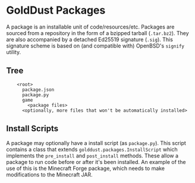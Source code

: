 GoldDust Packages
=================

A package is an installable unit of code/resources/etc. Packages are sourced
from a repository in the form of a bzipped tarball (`.tar.bz2`). They are also
accompanied by a detached Ed25519 signature (`.sig`). This signature scheme
is based on (and compatible with) OpenBSD's `signify` utility.

Tree
----
```
    <root>
      package.json
      package.py
      game
        <package files>
      <optionally, more files that won't be automatically installed>
```

Install Scripts
---------------

A package may optionally have a install script (as `package.py`). This script
contains a class that extends `golddust.packages.InstallScript` which
implements the `pre_install` and `post_install` methods. These allow a package
to run code before or after it's been installed. An example of the use of this
is the Minecraft Forge package, which needs to make modifications to the
Minecraft JAR.

